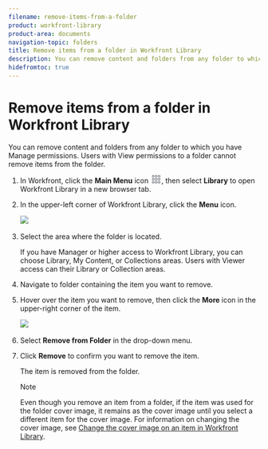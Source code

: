 ```yaml
---
filename: remove-items-from-a-folder
product: workfront-library
product-area: documents
navigation-topic: folders
title: Remove items from a folder in Workfront Library
description: You can remove content and folders from any folder to which you have Manage permissions. Users with View permissions to a folder cannot remove items from the folder.
hidefromtoc: true
---
```


# Remove items from a folder in Workfront Library

You can remove content and folders from any folder to which you have Manage permissions. Users with View permissions to a folder cannot remove items from the folder.

1. In Workfront, click the **Main Menu** icon ![](assets/main-menu-icon.png), then select **Library** to open Workfront Library in a new browser tab. 

1. In the upper-left corner of Workfront Library, click the **Menu** icon.

   ![](assets/menuicon.png)

1. Select the area where the folder is located.

   If you have Manager or higher access to Workfront Library, you can choose Library, My Content, or Collections areas. Users with Viewer access can their Library or Collection areas.

1. Navigate to folder containing the item you want to remove.
1. Hover over the item you want to remove, then click the **More** icon in the upper-right corner of the item.

   ![](assets/more-icon.png)

1. Select **Remove from Folder** in the drop-down menu.
1. Click **Remove** to confirm you want to remove the item.

   The item is removed from the folder.

   >[!NOTE]
   >
   >Even though you remove an item from a folder, if the item was used for the folder cover image, it remains as the cover image until you select a different item for the cover image. For information on changing the cover image, see [Change the cover image on an item in Workfront Library](../../../workfront-library/content-management/change-cover-image-of-folder.md).

